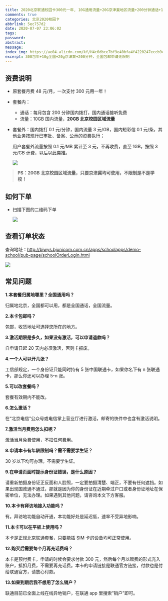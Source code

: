 ```yaml
---
title: 2020北京联通校园卡300元一年, 10G通用流量+20G京津冀地区流量+200分钟通话+10条短信
comments: true
categories: 北京2020校园卡
abbrlink: 5ec757d2
date: 2020-07-07 23:06:02
tags:
password:
abstract:
message:
index_img: https://ae04.alicdn.com/kf/H4c6dbce7bf9e40bfa4f4220247eccb9cS.png
excerpt: 300包年+10g全国+20g京津冀+200分钟，全国包邮申请无限制
---
```


## 资费说明

- 原套餐月费 48 元/月，一次支付 300 元用一年！

- 套餐内：

  - 通话：每月包含 200 分钟国内拨打，国内通话接听免费
  - 流量：10GB 国内流量，**20GB 北京校园区域流量**

- 套餐外：国内拨打 0.1 元/分钟，国内流量 3 元/GB，国内短彩信 0.1 元/条，其他业务按现行已审批、备案、公示的资费执行；

  用户套餐外流量按照 0.1 元/MB 累计至 3 元，不再收费，直至 1GB，按照 3 元/GB 计费，以后以此类推。

  ![](https://ae01.alicdn.com/kf/Ufaa2dd5927c345049a880decb274fbbar.jpg)

> **PS：20GB 北京校园区域流量，只要京津冀均可使用，不限制是不是学校！**

## 如何下单

- 扫描下图的二维码下单

  ![](https://i.loli.net/2020/07/02/REfGo349ltiLu1B.png)

## 查看订单状态

 查询地址：http://bjwys.bjunicom.com.cn/apps/schoolapps/demo-school/pub-page/schoolOrderLogin.html

![](https://i.loli.net/2020/07/02/RwdN7n36rGpi4vU.png)

#####

## 常见问题

**1.本套餐归属地哪里？全国通用吗？**

归属地北京，全国都可以用，都是全国通话，全国流量。

**2.本卡包邮吗？**

包邮，收货地址可选择您所在的地方。

**3.激活期限是多久，如果没有激活，可以申请退款吗？**

自申请日起 20 天内必须激活，否则卡报废。

**4.一个人可以开几张？**

工信部规定，一个身份证只能同时持有 5 张中国联通卡，如果你名下有 n 张联通卡，那么你还可以办理 5-n 张。

**5.可以改套餐吗？**

套餐有效期内不能改。

**6.怎么激活？**

在“北京电信”公众号或电信掌上营业厅进行激活，邮寄的快件中也含有激活说明。

**7.激活当月费用怎么扣呢？**

激活当月免费使用，不扣任何费用。

**8.申请本卡有年龄限制吗？需不需要学生证？**

30 岁以下均可办理。不需要学生证。

**9.在申请页面时提示身份证错误，是什么原因？**

请重新拍摄身份证正反面和人脸照，一定要拍摄清楚、端正，不要有任何遮挡。如果出现国政通不通过，那就是因为你的身份证在近期牵过户口或者身份证地址在保密单位，无法办理。如果遇到其他问题，请咨询本文下方客服。

**10.本卡有拜访地接入功能吗？**

有。拜访地功能自动开通，本功能好处是延迟低，速率不受异地影响。

**11.本卡可以在平板上使用吗？**

本卡是正规北京联通套餐，只要能插 SIM 卡的设备均可正常使用。

**12.购买后需要每个月再充话费吗？**

本卡是预付费卡，申请的时候会要求付款 300 元，然后每个月以赠费的形式充入账户，抵扣月费，不需要再充话费。本卡的申请链接是联通官方链接，付款也是付给联通官方，请放心付款。

**13.如果到期后我不想用了怎么销户？**

联通目前已全面上线在线异地销户，在联通 app 里搜索”销户”即可。
